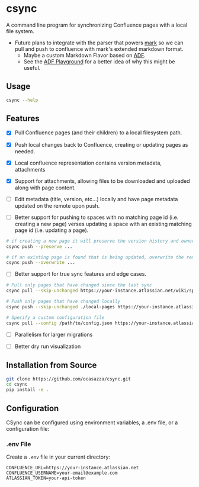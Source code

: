 # csync

A command line program for synchronizing Confluence pages with a local file system.

- Future plans to integrate with the parser that powers [mark](https://github.com/kovetskiy/mark) so we can pull and push to confluence with mark's extended markdown format.
  - Maybe a custom Markdown Flavor based on [ADF](https://developer.atlassian.com/cloud/jira/platform/apis/document/structure/). 
  - See the [ADF Playground](https://developer.atlassian.com/cloud/jira/platform/apis/document/playground/) for a better idea of why this might be useful.

## Usage

```sh
csync --help
```

## Features

- [x] Pull Confluence pages (and their children) to a local filesystem path.

- [x] Push local changes back to Confluence, creating or updating pages as needed.

- [x] Local confluence representation contains version metadata, attachments

- [x] Support for attachments, allowing files to be downloaded and uploaded along with page content.

- [ ] Edit metadata (title, version, etc...) locally and have page metadata updated on the remote upon push.

- [ ] Better support for pushing to spaces with no matching page id (i.e. creating a new page) verses updating a space with an existing matching page id (i.e. updating a page). 

```sh
# if creating a new page it will preserve the version history and owner
csync push --preserve ... 

# if an existing page is found that is being updated, overwrite the remote metadata in favor of the local metadata. If there's no local metadata, remote metadata is "reset" 
csync push --overwrite ... 
```

- [ ] Better support for true sync features and edge cases. 

```sh
# Pull only pages that have changed since the last sync
csync pull --skip-unchanged https://your-instance.atlassian.net/wiki/spaces/SPACE/pages/123456 ./local-pages

# Push only pages that have changed locally
csync push --skip-unchanged ./local-pages https://your-instance.atlassian.net/wiki/spaces/SPACE/pages/123456

# Specify a custom configuration file
csync pull --config /path/to/config.json https://your-instance.atlassian.net/wiki/spaces/SPACE/pages/123456 ./local-pages
```

- [ ] Parallelism for larger migrations

- [ ] Better dry run visualization


## Installation from Source

```sh
git clone https://github.com/ocasazza/csync.git
cd csync
pip install -e .
```


## Configuration

CSync can be configured using environment variables, a .env file, or a configuration file:

### .env File

Create a `.env` file in your current directory:

```
CONFLUENCE_URL=https://your-instance.atlassian.net
CONFLUENCE_USERNAME=your-email@example.com
ATLASSIAN_TOKEN=your-api-token
```
